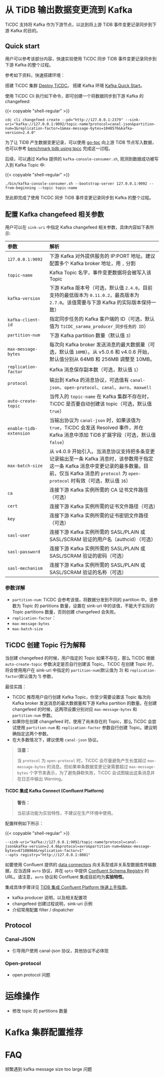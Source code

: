 # 从 TiDB 输出数据变更流到 Kafka

TiCDC 支持将 Kafka 作为下游节点，以达到将上游 TiDB 事件变更记录同步到下游 Kafka 的目的。

## Quick start

用户可以参考该部分内容，快速实验使用 TiCDC 同步 TiDB 事件变更记录同步到下游 Kafka 的整个过程。

参考如下资料，快速搭建环境：

搭建 TiCDC 集群 [Deploy TiCDC](./deploy-ticdc.md)。
搭建 Kafka 环境 [Kafka Quick Start](https://kafka.apache.org/quickstart)。

使用 TiCDC Cli 执行如下命令，即可创建一个将数据同步到下游 Kafka 的 changefeed:

{{< copyable "shell-regular" >}}

```shell
cdc cli changefeed create --pd="http://127.0.0.1:2379" --sink-uri="kafka://127.0.0.1:9092/topic-name?protocol=canal-json&partition-num=3&replication-factor=1&max-message-bytes=1048576&kafka-version=2.4.0"
```

为了让 TiDB 产生数据变更记录，可以使用 [go-tpc](https://github.com/pingcap/go-tpc) 向上游 TiDB 节点写入数据，也可以参考 [benchmark tidb using tpcc](../benchmark/benchmark-tidb-using-tpcc.md) 完成这一过程。

后续，可以通过 Kafka 提供的 `kafka-console-consumer.sh`, 观测到数据成功被写入到 Kafka Topic 中:

{{< copyable "shell-regular" >}}

```shell
./bin/kafka-console-consumer.sh --bootstrap-server 127.0.0.1:9092 --from-beginning --topic topic-name
```

至此即完成了使用 TiCDC 同步 TiDB 事件变更记录同步到 Kafka 的整个过程。

## 配置 Kafka changefeed 相关参数

用户可以在 `sink-uri` 中指定 Kafka changefeed 相关参数，具体内容如下表所示:

| 参数                     | 解析                                                                                                                    |
| :---------------------- | :-------------------------------------------------------------------------------------------------------------------- |
| `127.0.0.1:9092`        | 下游 Kafka 对外提供服务的 IP:PORT 地址。建议配置多个 Kafka broker 地址，用 `,` 分割 |
| `topic-name`            | Kafka Topic 名字，事件变更数据将会被写入该 Topic |
| `kafka-version`         | 下游 Kafka 版本号（可选，默认值 `2.4.0`，目前支持的最低版本为 `0.11.0.2`，最高版本为 `2.7.0`。该值需要与下游 Kafka 的实际版本保持一致） |
| `kafka-client-id`       | 指定同步任务的 Kafka 客户端的 ID（可选，默认值为 `TiCDC_sarama_producer_同步任务的 ID`）|
| `partition-num`         | 下游 Kafka partition 数量（默认值 `3`）|
| `max-message-bytes`     | 每次向 Kafka broker 发送消息的最大数据量（可选，默认值 `10MB`）。从 v5.0.6 和 v4.0.6 开始，默认值分别从 64MB 和 256MB 调整至 10MB。|
| `replication-factor`    | Kafka 消息保存副本数（可选，默认值 `1`）|
| `protocol`              | 输出到 Kafka 的消息协议，可选值有 `canal-json`、`open-protocol`、`canal`、`avro`、`maxwell` |
| `auto-create-topic`     | 当传入的 `topic-name` 在 Kafka 集群不存在时，TiCDC 是否要自动创建该 topic（可选，默认值 `true`）|
| `enable-tidb-extension` | 当输出协议为 `canal-json` 时，如果该值为 `true`，TiCDC 会发送 Resolved 事件，并在 Kafka 消息中添加 TiDB 扩展字段（可选，默认值 `false`）|
| `max-batch-size`        |  从 v4.0.9 开始引入。当消息协议支持把多条变更记录输出至一条 Kafka 消息时，该参数用于指定这一条 Kafka 消息中变更记录的最多数量。目前，仅当 Kafka 消息的 `protocol` 为 `open-protocol` 时有效（可选，默认值 `16`）|
| `ca`                    | 连接下游 Kafka 实例所需的 CA 证书文件路径（可选） |
| `cert`                  | 连接下游 Kafka 实例所需的证书文件路径（可选） |
| `key`                   | 连接下游 Kafka 实例所需的证书密钥文件路径（可选） |
| `sasl-user`             | 连接下游 Kafka 实例所需的 SASL/PLAIN 或 SASL/SCRAM 验证的用户名（authcid）（可选） |
| `sasl-password`         | 连接下游 Kafka 实例所需的 SASL/PLAIN 或 SASL/SCRAM 验证的密码（可选） |
| `sasl-mechanism`        | 连接下游 Kafka 实例所需的 SASL/PLAIN 或 SASL/SCRAM 验证的名称（可选） |

### 参数详解

* `partition-num`: TiCDC 会参考该值，将数据分发到不同的 partition 中。该参数为 Topic 的 partitions 数量，设置在 sink-uri 中的该值，不能大于实际的 Topic partitions 数量，否则创建 changefeed 会失败。
* `replication-factor`：
* `max-message-bytes`
* `max-batch-size`

## TiCDC 创建 Topic 行为解释

当创建 changefeed 的时候，用户指定的 Topic 如果不存在，那么 TiCDC 根据 `auto-create-topic` 参数决定是否自行创建该 Topic。TiCDC 在创建 Topic 时，将会使用用户在 sink-uri 中指定的 `partition-num`(默认值为 3) 和 `replication-factor`(默认值为 1) 参数，

最佳实践：

* TiCDC 推荐用户自行创建 Kafka Topic，你至少需要设置该 Topic 每次向 Kafka broker 发送消息的最大数据量和下游 Kafka partition 的数量。在创建 changefeed 的时候，这两项设置分别对应 `max-message-bytes` 和 `partition-num` 参数。
* 如果你在创建 changefeed 时，使用了尚未存在的 Topic，那么 TiCDC 会尝试使用 `partition-num` 和 `replication-factor` 参数自行创建 Topic。建议明确指定这两个参数。
* 在大多数情况下，建议使用 `canal-json` 协议。

> **注意：**
>
> 当 `protocol` 为 `open-protocol` 时，TiCDC 会尽量避免产生长度超过 `max-message-bytes` 的消息。但如果单条数据变更记录需要超过 `max-message-bytes` 个字节来表示，为了避免静默失败，TiCDC 会试图输出这条消息并在日志中输出 Warning。

#### TiCDC 集成 Kafka Connect (Confluent Platform)

> **警告：**
>
> 当前该功能为实验特性，不建议在生产环境中使用。

配置样例如下所示：

{{< copyable "shell-regular" >}}

```shell
--sink-uri="kafka://127.0.0.1:9092/topic-name?protocol=canal-json&kafka-version=2.4.0&protocol=avro&partition-num=6&max-message-bytes=67108864&replication-factor=1"
--opts registry="http://127.0.0.1:8081"
```

如要使用 Confluent 提供的 [data connectors](https://docs.confluent.io/current/connect/managing/connectors.html) 向关系型或非关系型数据库传输数据，应当选择 `avro` 协议，并在 `opts` 中提供 [Confluent Schema Registry](https://www.confluent.io/product/confluent-platform/data-compatibility/) 的 URL。请注意，`avro` 协议和 Confluent 集成目前均为**实验特性**。

集成具体步骤详见 [TiDB 集成 Confluent Platform 快速上手指南](/ticdc/integrate-confluent-using-ticdc.md)。

* kafka producer 说明，以及相关配置项
* changefeed 创建过程说明，sink-uri 示例
* 介绍常用配置 filter / dispatcher

## Protocol

### Canal-JSON

* 引导用户使用 canal-json 协议，其他协议不必体现

### Open-protocol

* open protocol 问题

# 运维操作

* 修改 topic 的 partitions 数量

# Kafka 集群配置推荐

# FAQ

频繁遇到 kafka message size too large 问题
